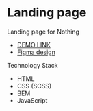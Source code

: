 # Landing page

Landing page for Nothing

  - [DEMO LINK](https://annaviolin23.github.io/layout_landing-page/)
  - [Figma design](https://www.figma.com/file/DtkQmQ797hk0nI4KfMi2Uq/BOSE-New-Version?type=design&node-id=6802-139&t=L7eKz5YKLN0m5WxR-0)


Technology Stack
- HTML
- CSS (SCSS)
- BEM
- JavaScript

